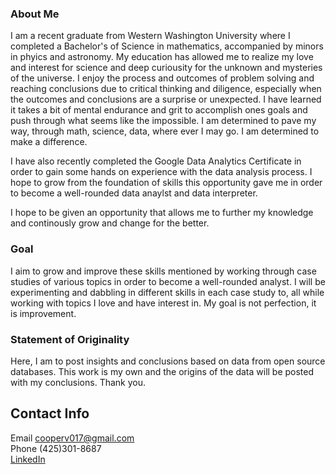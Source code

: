 ### About Me

I am a recent graduate from Western Washington University where I completed a Bachelor's of Science in mathematics, accompanied by minors in phyics and astronomy. My education has allowed me to realize my love and interest for science and deep curiousity for the unknown and mysteries of the universe. I enjoy the process and outcomes of problem solving and reaching conclusions due to critical thinking and diligence, especially when the outcomes and conclusions are a surprise or unexpected. I have learned it takes a bit of mental endurance and grit to accomplish ones goals and push through what seems like the impossible. I am determined to pave my way, through math, science, data, where ever I may go. I am determined to make a difference.  
  
I have also recently completed the Google Data Analytics Certificate in order to gain some hands on experience with the data analysis process. I hope to grow from the foundation of skills this opportunity gave me in order to become a well-rounded data anaylst and data interpreter.  
  
I hope to be given an opportunity that allows me to further my knowledge and continously grow and change for the better.  
### Goal

I aim to grow and improve these skills mentioned by working through case studies of various topics in order to become a well-rounded analyst. I will be experimenting and dabbling in different skills in each case study to, all while working with topics I love and have interest in. 
My goal is not perfection, it is improvement.

### Statement of Originality
Here, I am to post insights and conclusions based on data from open source databases. This work is my own and the origins of the data will be posted with my conclusions. Thank you.

## Contact Info
Email cooperv017@gmail.com  
Phone (425)301-8687  
[LinkedIn](https://www.linkedin.com/in/victoria-cooperv017/)



